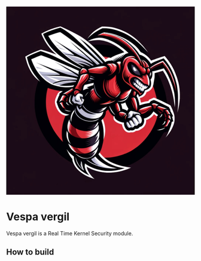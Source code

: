 ![](images/vergil.jpg)

# Vespa vergil

Vespa vergil is a Real Time Kernel Security module.

## How to build

